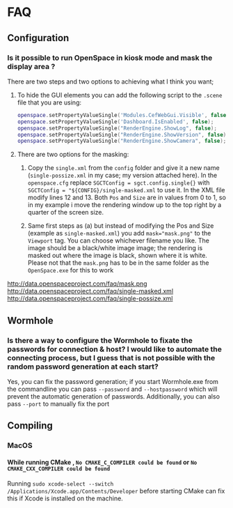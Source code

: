 # FAQ

## Configuration
### Is it possible to run OpenSpace in kiosk mode and mask the display area ?
There are two steps and two options to achieving what I think you want;
  1. To hide the GUI elements you can add the following script to the `.scene` file that you are using:

      ```lua
      openspace.setPropertyValueSingle('Modules.CefWebGui.Visible', false);
      openspace.setPropertyValueSingle('Dashboard.IsEnabled', false);
      openspace.setPropertyValueSingle("RenderEngine.ShowLog", false);
      openspace.setPropertyValueSingle("RenderEngine.ShowVersion", false);
      openspace.setPropertyValueSingle("RenderEngine.ShowCamera", false);
      ```

  1. There are two options for the masking:

      1. Copy the `single.xml` from the `config` folder and give it a new name (`single-possize.xml` in my case; my version attached here). In the `openspace.cfg` replace `SGCTConfig = sgct.config.single{}` with `SGCTConfig = "${CONFIG}/single-masked.xml` to use it. In the XML file modify lines 12 and 13. Both `Pos` and `Size` are in values from 0 to 1, so in my example i move the rendering window up to the top right by a quarter of the screen size.

      1. Same first steps as (a) but instead of modifying the Pos and Size (example as `single-masked.xml`) you add `mask="mask.png"` to the `Viewport` tag. You can choose whichever filename you like. The image should be a black/white image image; the rendering is masked out where the image is black, shown where it is white. Please not that the `mask.png` has to be in the same folder as the `OpenSpace.exe` for this to work

http://data.openspaceproject.com/faq/mask.png
http://data.openspaceproject.com/faq/single-masked.xml
http://data.openspaceproject.com/faq/single-possize.xml

## Wormhole
### Is there a way to configure the Wormhole to fixate the passwords for connection & host? I would like to automate the connecting process, but I guess that is not possible with the random password generation at each start?
Yes, you can fix the password generation; if you start Wormhole.exe from the commandline you can pass `--password` and `--hostpassword` which will prevent the automatic generation of passwords. Additionally, you can also pass `--port` to manually fix the port

## Compiling
### MacOS
#### While running CMake , `No CMAKE_C_COMPILER could be found` or `No CMAKE_CXX_COMPILER could be found`
Running
`sudo xcode-select --switch /Applications/Xcode.app/Contents/Developer`
before starting CMake can fix this if Xcode is installed on the machine.
